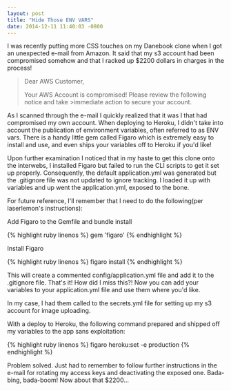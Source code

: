 ```yaml
---
layout: post
title: "Hide Those ENV VARS"
date: 2014-12-11 11:40:03 -0800
---
```


I was recently putting more CSS touches on my Danebook clone when I got an unexpected e-mail from Amazon. It said that my s3 account had been compromised somehow and that I racked up $2200 dollars in charges in the process!

>Dear AWS Customer,
>
>Your AWS Account is compromised! Please review the following notice and take >immediate action to secure your account.

As I scanned through the e-mail I quickly realized that it was I that had compromised my own account. When deploying to Heroku, I didn't take into account the publication of environment variables, often referred to as ENV vars. There is a handy little gem called Figaro which is extremely easy to install and use, and even ships your variables off to Heroku if you'd like!

Upon further examination I noticed that in my haste to get this clone onto the interwebs, I installed Figaro but failed to run the CLI scripts to get it set up properly. Consequently, the default application.yml was generated but the .gitignore file was not updated to ignore tracking. I loaded it up with variables and up went the application.yml, exposed to the bone.

For future reference, I'll remember that I need to do the following(per laserlemon's instructions):

Add Figaro to the Gemfile and bundle install

{% highlight ruby linenos %}
gem 'figaro'
{% endhighlight %}

Install Figaro


{% highlight ruby linenos %}
figaro install
{% endhighlight %}

This will create a commented config/application.yml file and add it to the .gitignore file. That's it! How did I miss this?! Now you can add your variables to your application.yml file and use them where you'd like. 

In my case, I had them called to the secrets.yml file for setting up my s3 account for image uploading.

With a deploy to Heroku, the following command prepared and shipped off my variables to the app sans exploitation:


{% highlight ruby linenos %}
figaro heroku:set -e production
{% endhighlight %}

Problem solved. Just had to remember to follow further instructions in the e-mail for rotating my access keys and deactivating the exposed one. Bada-bing, bada-boom! Now about that $2200...



